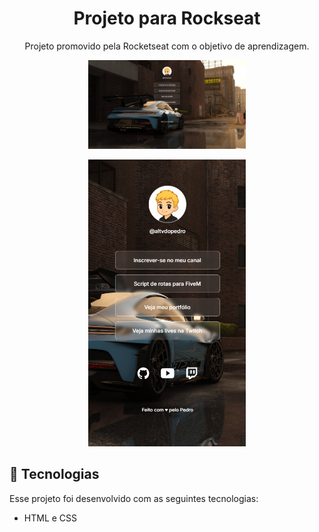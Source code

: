 <h1 align="center"> Projeto para Rockseat </h1>

<p align="center">
Projeto promovido pela Rocketseat com o objetivo de aprendizagem.
</p>

<p align= "center"><p>

<p align="center">
  <img alt="Imagem do projeto no desktop" src="/assets/desktop.png" width="50%">
</p>

<p align= "center"><p>

<p align="center">
  <img alt="Imagem do projeto no mobile" src="/assets/mobile.png" width="50%">
</p>

## 🚀 Tecnologias

Esse projeto foi desenvolvido com as seguintes tecnologias:

- HTML e CSS

